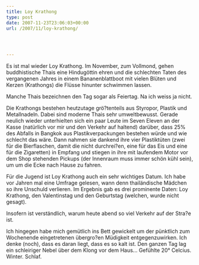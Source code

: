 ```yaml
---
title: Loy Krathong
type: post
date: 2007-11-23T23:06:03+00:00
url: /2007/11/loy-krathong/




---
```

Es ist mal wieder Loy Krathong. Im November, zum Vollmond, gehen buddhistische Thais eine Hindugöttin ehren und die schlechten Taten des vergangenen Jahres in einem Bananenblattboot mit vielen Blüten und Kerzen (Krathongs) die Flüsse hinunter schwimmen lassen.

Manche Thais bezeichnen den Tag sogar als Feiertag. Na ich weiss ja nicht.

Die Krathongs bestehen heutzutage grö?tenteils aus Styropor, Plastik und Metallnadeln. Dabei sind moderne Thais sehr umweltbewusst. Gerade neulich wieder unterhielten sich ein paar Leute im Seven Eleven an der Kasse (natürlich vor mir und den Verkehr auf haltend) darüber, dass 25% des Abfalls in Bangkok aus Plastikverpackungen bestehen würde und wie schlecht das wäre. Dann nahmen sie dankend ihre vier Plastiktüten (zwei für die Bierflaschen, damit die nicht durchrei?en, eine für das Eis und eine für die Zigaretten) in Empfang und stiegen in ihre mit laufendem Motor vor dem Shop stehenden Pickups (der Innenraum muss immer schön kühl sein), um um die Ecke nach Hause zu fahren.

Für die Jugend ist Loy Krathong auch ein sehr wichtiges Datum. Ich habe vor Jahren mal eine Umfrage gelesen, wann denn thailändische Mädchen so ihre Unschuld verlieren. Im Ergebnis gab es drei prominente Daten: Loy Krathong, den Valentinstag und den Geburtstag (welchen, wurde nicht gesagt).

Insofern ist verständlich, warum heute abend so viel Verkehr auf der Stra?e ist.

Ich hingegen habe mich gemütlich ins Bett gewickelt um der pünktlich zum Wochenende eingetretenen übergro?en Müdigkeit entgegenzuwirken. Ich denke (noch), dass es daran liegt, dass es so kalt ist. Den ganzen Tag lag ein schleiriger Nebel über dem Klong vor dem Haus... Gefühlte 20° Celcius. Winter. Schlaf.
